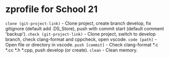 # zprofile for School 21
`clone (git-project-link)` - Clone project, create branch develop, fix gitignore (default add .DS_Store), push with commit start (default comment 'backup').
`check (git-project-link)` - Clone project, switch to develop branch, check clang-format and cppcheck, open vscode.
`code [path]` - Open file or directory in vscode.
`push [commit]` - Check clang-format *.c *.cc *.h *.cpp, push develop (or create).
`clean` - Clean memory.